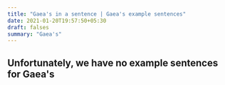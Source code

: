 ```yaml
---
title: "Gaea's in a sentence | Gaea's example sentences"
date: 2021-01-20T19:57:50+05:30
draft: falses
summary: "Gaea's"
---
```

## Unfortunately, we have no example sentences for Gaea's                 
